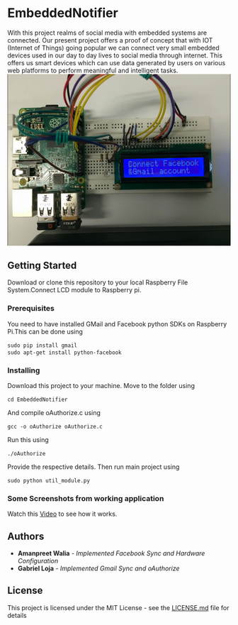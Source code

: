 # EmbeddedNotifier
With this project realms of social media with embedded systems are connected. Our present project offers a proof of concept that with IOT (Internet of Things) going popular we can connect very small embedded devices used in our day to day lives to social media through internet. This offers us smart devices which can use data generated by users on various web platforms to perform meaningful and intelligent tasks.
![Alt text](EmbeddedNotifier.png?raw=true "Project")
## Getting Started
Download or clone this repository to your local Raspberry File System.Connect LCD module to Raspberry pi.

### Prerequisites

You need to have installed GMail and Facebook python SDKs on Raspberry Pi.This can be done using
```
sudo pip install gmail
sudo apt-get install python-facebook 
```

### Installing
Download this project to your machine.
Move to the folder using
```
cd EmbeddedNotifier
```
And compile oAuthorize.c using
```
gcc -o oAuthorize oAuthorize.c
```
Run this using 
```
./oAuthorize
```
Provide the respective details.
Then run main project using 
```
sudo python util_module.py
```
### Some Screenshots from working application
Watch this [Video](Demo.mkv) to see how it works.

## Authors

* **Amanpreet Walia** - *Implemented Facebook Sync and Hardware Configuration* 
* **Gabriel Loja** - *Implemented Gmail Sync and oAuthorize* 

## License

This project is licensed under the MIT License - see the [LICENSE.md](LICENSE.md) file for details